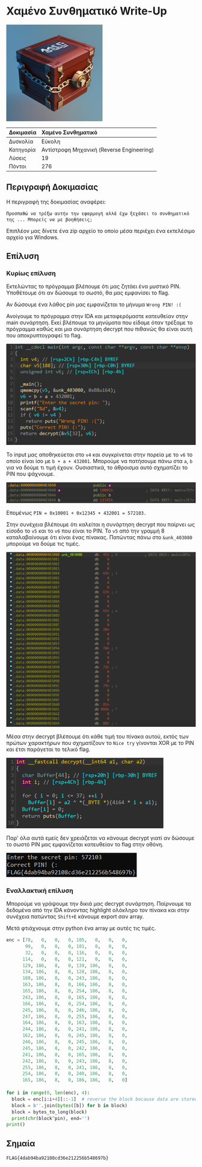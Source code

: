 # Χαμένο Συνθηματικό Write-Up

<img width="256" src="../../challenges-images/challenge_02.png">

| Δοκιμασία | Χαμένο Συνθηματικό |
| :------- | :----- |
| Δυσκολία | Εύκολη |
| Κατηγορία | Αντίστροφη Μηχανική (Reverse Engineering) |
| Λύσεις | 19 |
| Πόντοι | 276 |

## Περιγραφή Δοκιμασίας

Η περιγραφή της δοκιμασίας αναφέρει:
```
Προσπαθώ να τρέξω αυτήν την εφαρμογή αλλά έχω ξεχάσει το συνθηματικό της ... Μπορείς να με βοηθήσεις;
```

Επιπλέον μας δίνετε ένα zip αρχείο το οποίο μέσα περιέχει ένα εκτελέσιμο αρχείο για Windows. 

## Επίλυση
### Κυρίως επίλυση
Εκτελώντας το πρόγραμμα βλέπουμε ότι μας ζητάει ένα μυστικό PIN. Υποθέτουμε ότι αν δώσουμε το σωστό, θα μας εμφανίσει το flag.

Αν δώσουμε ένα λάθος pin μας εμφανίζεται το μήνυμα `Wrong PIN! :(`

Ανοίγουμε το πρόγραμμα στην IDA και μεταφερόμαστε κατευθείαν στην main συνάρτηση. Εκεί βλέπουμε τα μηνύματα που είδαμε όταν τρέξαμε το πρόγραμμα καθώς και μια συνάρτηση decrypt που πιθανώς θα είναι αυτή που αποκρυπτογραφεί το flag.

![The main function](main.png)

Το input μας αποθηκεύεται στο `v4` και συγκρίνεται στην πορεία με το `v6` το οποίο είναι ίσο με `b + a + 432001`. Μπορούμε να πατήσουμε πάνω στα `a`, `b` για να δούμε τι τιμή έχουν. Ουσιαστικά, το άθροισμα αυτό σχηματίζει το PIN που ψάχνουμε.

![Variables a, b](ab-vars.png)

Επομένως `PIN = 0x10001 + 0x12345 + 432001 = 572103.`

Στην συνέχεια βλέπουμε ότι καλείται η συνάρτηση decrypt που παίρνει ως είσοδο το `v5` και το `v6` που είναι το PIN. Το `v5` από την γραμμή 8 καταλαβαίνουμε ότι είναι ένας πίνακας. Πατώντας πάνω στο `&unk_403080` μπορούμε να δούμε τις τιμές.

![The encrypted flag array](enc-flag.png)

Μέσα στην decrypt βλέπουμε ότι κάθε τιμή του πίνακα αυτού, εκτός των πρώτων χαρακτήρων που σχηματίζουν το `Nice try` γίνονται XOR με το PIN και έτσι παράγεται το τελικό flag.
 
![Decrypt function](decrypt.png)

Παρ' όλα αυτά εμείς δεν χρειάζεται να κάνουμε decrypt γιατί αν δώσουμε το σωστό PIN μας εμφανίζεται κατευθείαν το flag στην οθόνη.

![Correcet PIN](correct-pin.png)

### Εναλλακτική επίλυση

Μπορούμε να γράψουμε την δικιά μας decrypt συνάρτηση. Παίρνουμε τα δεδομένα από την IDA κάνοντας highlight ολόκληρο τον πίνακα και στην συνέχεια πατώντας `Shift+E` κάνουμε export σαν array. 

Μετά φτιάχνουμε στην python ένα array με αυτές τις τιμές.

```python
enc = [78,   0,   0,   0, 105,   0,   0,   0,
       99,   0,   0,   0, 101,   0,   0,   0,
       32,   0,   0,   0, 116,   0,   0,   0,
      114,   0,   0,   0, 121,   0,   0,   0,
      129, 186,   8,   0, 139, 186,   8,   0, 
      134, 186,   8,   0, 128, 186,   8,   0,
      188, 186,   8,   0, 243, 186,   8,   0,
      163, 186,   8,   0, 166, 186,   8,   0,
      165, 186,   8,   0, 254, 186,   8,   0,
      243, 186,   8,   0, 165, 186,   8,   0, 
      166, 186,   8,   0, 254, 186,   8,   0,
      245, 186,   8,   0, 246, 186,   8,   0,
      247, 186,   8,   0, 255, 186,   8,   0,
      164, 186,   8,   0, 163, 186,   8,   0,
      244, 186,   8,   0, 241, 186,   8,   0, 
      162, 186,   8,   0, 245, 186,   8,   0,
      246, 186,   8,   0, 245, 186,   8,   0,
      245, 186,   8,   0, 242, 186,   8,   0,
      241, 186,   8,   0, 165, 186,   8,   0,
      242, 186,   8,   0, 243, 186,   8,   0, 
      255, 186,   8,   0, 241, 186,   8,   0,
      254, 186,   8,   0, 240, 186,   8,   0,
      165, 186,   8,   0, 186, 186,   8,   0]

for i in range(0, len(enc), 4):
  block = enc[i:i+4][::-1]  # reverse the block because data are stored in little endian in memory
  block = b''.join(bytes([b]) for b in block)
  block = bytes_to_long(block)
  print(chr(block^pin), end='')
print()
```

## Σημαία

```
FLAG{4dab94ba92108cd36e212256b548697b}
```
